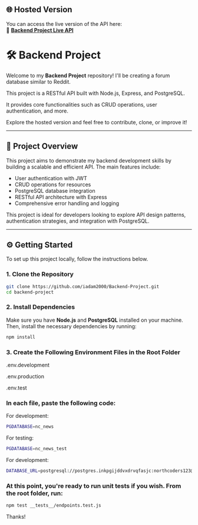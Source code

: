 ## 🌐 Hosted Version

You can access the live version of the API here:  
🔗 **[Backend Project Live API](https://backend-project-u7dc.onrender.com/api)**

# 🛠️ Backend Project

Welcome to my **Backend Project** repository! I'll be creating a forum database similar to Reddit.

This project is a RESTful API built with Node.js, Express, and PostgreSQL. 

It provides core functionalities such as CRUD operations, user authentication, and more. 

Explore the hosted version and feel free to contribute, clone, or improve it!

---

## 📄 Project Overview

This project aims to demonstrate my backend development skills by building a scalable and efficient API. The main features include:

- User authentication with JWT
- CRUD operations for resources
- PostgreSQL database integration
- RESTful API architecture with Express
- Comprehensive error handling and logging

This project is ideal for developers looking to explore API design patterns, authentication strategies, and integration with PostgreSQL.

---

## ⚙️ Getting Started

To set up this project locally, follow the instructions below.

### 1. Clone the Repository

```bash
git clone https://github.com/iadam2000/Backend-Project.git
cd backend-project
```
### 2. Install Dependencies

Make sure you have **Node.js** and **PostgreSQL** installed on your machine. Then, install the necessary dependencies by running:

```bash
npm install
```

### 3. Create the Following Environment Files in the Root Folder

.env.development 

.env.production

.env.test

### In each file, paste the following code:

For development: 
```bash
PGDATABASE=nc_news
```

For testing: 
```bash
PGDATABASE=nc_news_test
```

For development: 
```bash
DATABASE_URL=postgresql://postgres.inkpgijddvxdrvqfasjc:northcoders123@aws-0-eu-central-1.pooler.supabase.com:6543/postgres
```

### At this point, you're ready to run unit tests if you wish. From the root folder, run:
```bash
npm test __tests__/endpoints.test.js
```
Thanks!

